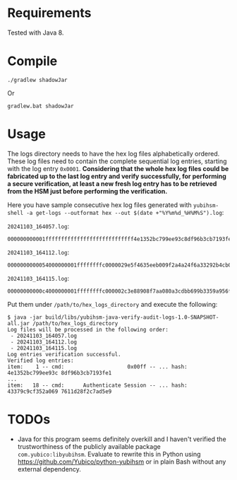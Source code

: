 # Requirements 

Tested with Java 8.

# Compile

```
./gradlew shadowJar
```

Or

```
gradlew.bat shadowJar
```

# Usage

The logs directory needs to have the hex log files alphabetically ordered. These log files need to contain the complete sequential log entries, starting with the log entry `0x0001`. **Considering that the whole hex log files could be fabricated up to the last log entry and verify successfully, for performing a secure verification, at least a new fresh log entry has to be retrieved from the HSM just before performing the verification.**

Here you have sample consecutive hex log files generated with `yubihsm-shell -a get-logs --outformat hex --out $(date +"%Y%m%d_%H%M%S").log`:

`20241103_164057.log`:

```
000000000001ffffffffffffffffffffffffffff4e1352bc799ee93c8df96b3cb7193fe10002000000ffff000000000000000000eda5e0701c835c2835ca0622d708a006000303000affff0001ffff83000029e4d3b388ea05b8197ed1d2e56f824d07050004040011ffff0001ffff84000029e400adaa113888c2a0aea9391230213385
```

`20241103_164112.log`:

```
0000000000054000000001ffffffffc0000029e5f4635eeb009f2a4a24f6a33292b4cb0f000603000affff0001ffff83000029e7f45fda4fad8bbe44aff8526e489b03020007040011ffff0001ffff84000029e76b534eb0608bb7e42ae2184cdba8d61300086700020001ffffffffe7000029e8180fd56072dde51e12a2ba1c05d4ade300094000000001ffffffffc0000029e8d4613c7be3022d7d936384d105003727000a03000affff0001ffff8300002c3d4fd2c895a28ca4066c7641c966b9c5c2000b040011ffff0001ffff8400002c3d5267b27303f3885899ce950eaa7414bc
```

`20241103_164115.log`:

```
00000000000c4000000001ffffffffc000002c3e88908f7aa080a3cdbb699b3359a956fe000d03000affff0001ffff8300002c405a6a02b6600b44154007f23649b2c93d000e040011ffff0001ffff8400002c40c6a0e4bbc945c599f0b0b0c79d55252a000f6700020001ffffffffe700002c41ba9446259e662c75576361178c91aff500104000000001ffffffffc000002c4122f8a98966ffb9ad344d0f715af29a38001103000affff0001ffff8300002cb7b1f39419db584ad7aab5b96fb28b06ea0012040011ffff0001ffff8400002cb743379c9cf352a0697611d28f2c7ad5e9
```

Put them under `/path/to/hex_logs_directory` and execute the following:

```
$ java -jar build/libs/yubihsm-java-verify-audit-logs-1.0-SNAPSHOT-all.jar /path/to/hex_logs_directory 
Log files will be processed in the following order:
 - 20241103_164057.log
 - 20241103_164112.log
 - 20241103_164115.log
Log entries verification successful.
Verified log entries:
item:    1 -- cmd:                    0x00ff -- ... hash:  4e1352bc799ee93c 8df96b3cb7193fe1
...
item:   18 -- cmd:      Authenticate Session -- ... hash:  43379c9cf352a069 7611d28f2c7ad5e9
```

# TODOs

- Java for this program seems definitely overkill and I haven't verified the trustworthiness of the publicly available package `com.yubico:libyubihsm`. Evaluate to rewrite this in Python using https://github.com/Yubico/python-yubihsm or in plain Bash without any external dependency.
